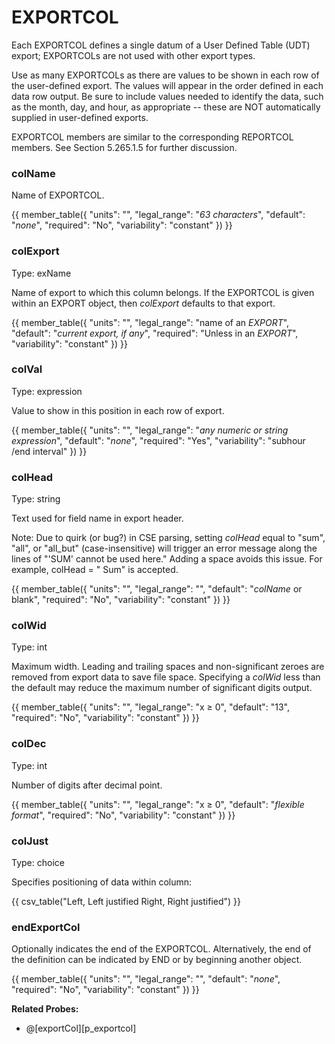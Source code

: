 # EXPORTCOL

Each EXPORTCOL defines a single datum of a User Defined Table (UDT) export; EXPORTCOLs are not used with other export types.

Use as many EXPORTCOLs as there are values to be shown in each row of the user-defined export. The values will appear in the order defined in each data row output. Be sure to include values needed to identify the data, such as the month, day, and hour, as appropriate -- these are NOT automatically supplied in user-defined exports.

EXPORTCOL members are similar to the corresponding REPORTCOL members. See Section 5.265.1.5 for further discussion.

### colName

Name of EXPORTCOL.

{{
  member_table({
    "units": "",
    "legal_range": "*63 characters*", 
    "default": "*none*",
    "required": "No",
    "variability": "constant" 
  })
}}

### colExport

Type: exName

Name of export to which this column belongs. If the EXPORTCOL is given within an EXPORT object, then *colExport* defaults to that export.

{{
  member_table({
    "units": "",
    "legal_range": "name of an *EXPORT*", 
    "default": "*current export, if any*",
    "required": "Unless in an *EXPORT*",
    "variability": "constant" 
  })
}}

### colVal

Type: expression

Value to show in this position in each row of export.

{{
  member_table({
    "units": "",
    "legal_range": "*any numeric or string expression*", 
    "default": "*none*",
    "required": "Yes",
    "variability": "subhour /end interval" 
  })
}}

### colHead

Type: string

Text used for field name in export header.

Note: Due to quirk (or bug?) in CSE parsing, setting *colHead* equal to "sum", "all", or "all_but" (case-insensitive) will trigger an error message along the lines of "'SUM' cannot be used here."  Adding a space avoids this issue.  For example, colHead = " Sum" is accepted.

{{
  member_table({
    "units": "",
    "legal_range": "", 
    "default": "*colName* or blank",
    "required": "No",
    "variability": "constant" 
  })
}}

### colWid

Type: int

Maximum width. Leading and trailing spaces and non-significant zeroes are removed from export data to save file space. Specifying a *colWid* less than the default may reduce the maximum number of significant digits output.

{{
  member_table({
    "units": "",
    "legal_range": "x ≥ 0", 
    "default": "13",
    "required": "No",
    "variability": "constant" 
  })
}}

### colDec

Type: int

Number of digits after decimal point.

{{
  member_table({
    "units": "",
    "legal_range": "x ≥ 0", 
    "default": "*flexible format*",
    "required": "No",
    "variability": "constant" 
  })
}}

### colJust

Type: choice

Specifies positioning of data within column:

{{
  csv_table("Left,    Left justified
  Right,   Right justified")
}}

### endExportCol

Optionally indicates the end of the EXPORTCOL. Alternatively, the end of the definition can be indicated by END or by beginning another object.

{{
  member_table({
    "units": "",
    "legal_range": "", 
    "default": "*none*",
    "required": "No",
    "variability": "constant" 
  })
}}

**Related Probes:**

- @[exportCol][p_exportcol]
